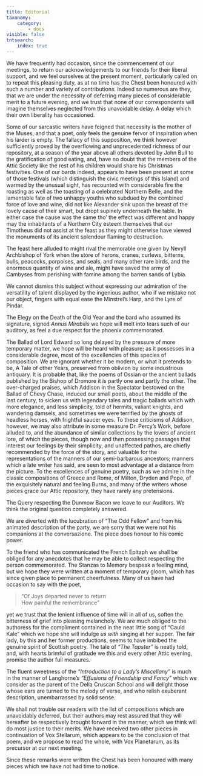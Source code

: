 ```yaml
---
title: Editorial
taxonomy:
    category:
        - docs
visible: false
tntsearch:
    index: true
---
```


We have frequently had occasion, since the commencement of our meetings, to return our acknowledgements to our friends for their liberal support, and we feel ourselves at the present moment, particularly called on to repeat this pleasing duty, as at no time has the Chest been honoured with such a number and variety of contributions. Indeed so numerous are they, that we are under the necessity of deferring many pieces of considerable merit to a future evening, and we trust that none of our correspondents will imagine themselves neglected from this unavoidable delay. A delay which their own liberality has occasioned.

Some of our sarcastic writers have feigned that necessity is the mother of the Muses, and that a poet, only feels the genuine fervor of inspiration when his larder is empty. The fallacy of this supposition, we think however sufficiently proved by the overflowing and unprecedented richness of our repository, at a season of the year above all others devoted by John Bull to the gratification of good eating, and, have no doubt that the members of the Attic Society like the rest of his children would share his Christmas festivities. One of our bards indeed, appears to have been present at some of those festivals (which distinguish the civic meetings of this Island) and warmed by the unusual sight, has recounted with considerable fire the roasting as well as the toasting of a celebrated Northern Belle, and the lamentable fate of two unhappy youths who subdued by the combined force of love and wine, did not like Alexander sink upon the breast of the lovely cause of their smart, but dropt supinely underneath the table. In either case the cause was the same tho’ the effect was different and happy may the inhabitants of a Northern City esteem themselves that our Timotheus did not assist at the feast as they might otherwise have viewed the monuments of its ancient splendour flaming to destruction.

The feast here alluded to might rival the memorable one given by Nevyll Archbishop of York when the store of herons, cranes, curlews, bitterns, bulls, peacocks, porpoises, and seals, and many other rare birds, and the enormous quantity of wine and ale, might have saved the army of Cambyses from perishing with famine among the barren sands of Lybia.

We cannot dismiss this subject without expressing our admiration of the versatility of talent displayed by the ingenious author, who if we mistake not our object, fingers with equal ease the Minstrel’s Harp, and the Lyre of Pindar.

The Elegy on the Death of the Old Year and the bard who assumed its signature, signed *Annus Mirabilis* we hope will melt into tears such of our auditory, as feel a due respect for the phoenix commemorated.

The Ballad of Lord Edward so long delayed by the pressure of more temporary matter, we hope will be heard with pleasure; as it possesses in a considerable degree, most of the excellencies of this species of composition. We are ignorant whether it be modern, or what it pretends to be, A Tale of other Years, preserved from oblivion by some industrious antiquary. It is probable that, like the poems of Ossian or the ancient ballads published by the Bishop of Dromore it is partly one and partly the other. The over-charged praises, which Addison in the Spectator bestowed on the Ballad of Chevy Chase, induced our small poets, about the middle of the last century, to sicken us with legendary tales and tragic ballads which with more elegance, and less simplicity, told of hermits, valiant knights, and wandering damsels, and sometimes we were terrified by the ghosts of headless horses, with frightful saucer eyes. To these criticisms of Addison, however, we may also attribute in some measure Dr. Percy’s Work, before alluded to, and the abundance of similar collections by the lovers of ancient lore, of which the pieces, though now and then possessing passages that interest our feelings by their simplicity, and unaffected pathos, are chiefly recommended by the force of the story, and valuable for the representations of the manners of our semi-barbarous ancestors; manners which a late writer has said, are seen to most advantage at a distance from the picture. To the excellences of genuine poetry, such as we admire in the classic compositions of Greece and Rome, of Milton, Dryden and Pope, of the exquisitely natural and feeling Burns, and many of the writers whose pieces grace our Attic repository, they have rarely any pretensions.

The Query respecting the Dunmow Bacon we leave to our Auditors. We think the original question completely answered.

We are diverted with the lucubration of “The Odd Fellow” and from his animated description of the party, we are sorry that we were not his companions at the conversazione. The piece does honour to his comic power.

To the friend who has communicated the French Epitaph we shall be obliged for any anecdotes that he may be able to collect respecting the person commemorated. The Stanzas to Memory bespeak a feeling mind, but we hope they were written at a moment of temporary gloom, which has since given place to permanent cheerfulness. Many of us have had occasion to say with the poet,

>  “Of Joys departed never to return  
>  How painful the remembrance”

yet we trust that the lenient influence of time will in all of us, soften the bitterness of grief into pleasing melancholy. We are much obliged to the authoress for the compliment contained in the neat little song of “Cauld Kale” which we hope she will indulge *us with* singing at her supper. The fair lady, by this and her former productions, seems to have imbibed the genuine spirit of Scottish poetry. The tale of *“The Tapster”* is neatly told, and, with hearts brimful of gratitude we this and every other Attic evening, promise the author full measures.

The fluent sweetness of the *“Introduction to a Lady’s Miscellany”* is much in the manner of Langhorne’s *“Effusions of Friendship and Fancy”* which we consider as the parent of the Della Cruscan School and will delight those whose ears are turned to the melody of verse, and who relish exuberant description, unembarrassed by solid sense.

We shall not trouble our readers with the list of compositions which are unavoidably deferred, but their authors may rest assured that they will hereafter be respectively brought forward in the manner, which we think will do most justice to their merits. We have received two other pieces in continuation of Vox Stellarum, which appears to be the conclusion of that poem, and we propose to read the whole, with Vox Planetarum, as its precursor at our next meeting.

Since these remarks were written the Chest has been honoured with many pieces which we have not had time to notice.
